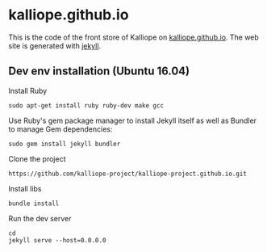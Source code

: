 # kalliope.github.io

This is the code of the front store of Kalliope on [kalliope.github.io](kalliope.github.io).
The web site is generated with [jekyll](https://jekyllrb.com/).

## Dev env installation (Ubuntu 16.04)

Install Ruby
```
sudo apt-get install ruby ruby-dev make gcc
```

Use Ruby's gem package manager to install Jekyll itself as well as Bundler to manage Gem dependencies:
```
sudo gem install jekyll bundler
```

Clone the project
```
https://github.com/kalliope-project/kalliope-project.github.io.git
```

Install libs
```
bundle install
```

Run the dev server
```
cd
jekyll serve --host=0.0.0.0
```